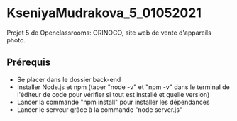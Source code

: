 # KseniyaMudrakova_5_01052021
Projet 5 de Openclassrooms: ORINOCO, site web de vente d'appareils photo.

<h2>Prérequis</h2>

* Se placer dans le dossier back-end
* Installer Node.js et npm (taper "node -v" et "npm -v" dans le terminal de l'éditeur de code pour vérifier si tout est installé et quelle version)
* Lancer la commande "npm install" pour installer les dépendances
* Lancer le serveur grâce à la commande "node server.js"
